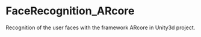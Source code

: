 # FaceRecognition_ARcore
Recognition of the user faces with the framework ARcore in Unity3d project.
